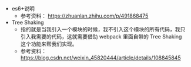 - es6+说明 
  - 参考资料： https://zhuanlan.zhihu.com/p/491868475
- Tree Shaking 
  - 指的就是当我引入一个模块的时候，我不引入这个模块的所有代码，我只引入我需要的代码，这就需要借助 webpack 里面自带的 Tree Shaking 这个功能来帮我们实现。
  - 参考资料：https://blog.csdn.net/weixin_45820444/article/details/108845845